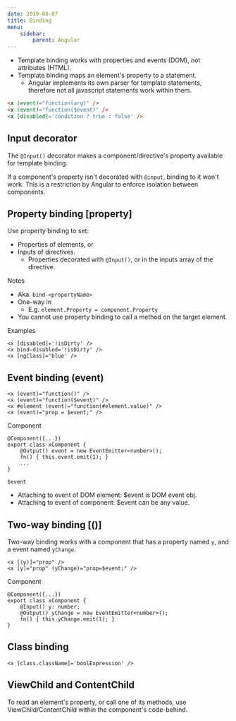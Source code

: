 ```yaml
---
date: 2019-08-07
title: Binding
menu:
    sidebar:
        parent: Angular
---
```


- Template binding works with properties and events (DOM), not attributes (HTML).
- Template binding maps an element's property to a statement.
    + Angular implements its own parser for template statements, 
      therefore not all javascript statements work within them.

```html
<x (event)="function(arg)" />
<x (event)="function($event)" />
<x [disabled]='condition ? true : false' />
```


## Input decorator
The `@Input()` decorator makes a component/directive's property available for template binding.

If a component's property isn't decorated with `@input`, binding to it won't work. This is a restriction by Angular to enforce isolation between components.



## Property binding [property]
Use property binding to set:

- Properties of elements, or
- Inputs of directives.
    + Properties decorated with `@Input()`, 
      or in the inputs array of the directive.


Notes

- Aka. `bind-<propertyName>`
- One-way in
    + E.g. `element.Property = component.Property`
- You cannot use property binding to call a method on the target element.


Examples
```
<x [disabled]='!isDirty' />
<x bind-disabled='!isDirty' />
<x [ngClass]='blue' /> 
```



## Event binding (event)
```
<x (event)="function()" />
<x (event)="function($event)" />
<x #element (event)="function(#element.value)" />
<x (event)="prop = $event;" />
```

Component
```
@Component({...})
export class xComponent {
    @Output() event = new EventEmitter<number>();
    fn() { this.event.emit(1); }
    ...
}
```

`$event`

+ Attaching to event of DOM element: $event is DOM event obj.
+ Attaching to event of component: $event can be any value.



## Two-way binding [()]
Two-way binding works with a component that has
a property named `y`, and a event named `yChange`.
```
<x [(y)]="prop" />
<x [y]="prop" (yChange)="prop=$event;" />
```

Component
```
@Component({...})
export class xComponent {
    @Input() y: number;
    @Output() yChange = new EventEmitter<number>();
    fn() { this.yChange.emit(1); }
}
```



## Class binding
```
<x [class.className]='boolExpression' />
```




## ViewChild and ContentChild
To read an element's property, or call one of its methods, use ViewChild/ContentChild within the component's code-behind.

